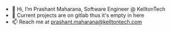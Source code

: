 - 👋 Hi, I’m Prashant Maharana, Software Engineer @  KelltonTech
- 💞️ Current projects are on gitlab thus it's empty in here 
- 📫 Reach me at prashant.maharana@kelltontech.com

<!---
prashant-kellton/prashant-kellton is a ✨ special ✨ repository because its `README.md` (this file) appears on your GitHub profile.
You can click the Preview link to take a look at your changes.
--->
